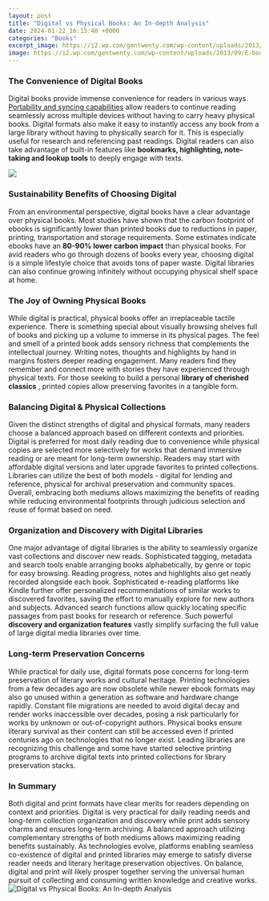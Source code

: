 ```yaml
---
layout: post
title: "Digital vs Physical Books: An In-depth Analysis"
date: 2024-01-22 16:15:48 +0000
categories: "Books"
excerpt_image: https://i2.wp.com/gentwenty.com/wp-content/uploads/2013/09/E-books-vs-physical-books.png?resize=800%2C2000&amp;ssl=1
image: https://i2.wp.com/gentwenty.com/wp-content/uploads/2013/09/E-books-vs-physical-books.png?resize=800%2C2000&amp;ssl=1
---
```


### The Convenience of Digital Books
Digital books provide immense convenience for readers in various ways. [Portability and syncing capabilities](https://fistore.mysenprints.com/collection/alday) allow readers to continue reading seamlessly across multiple devices without having to carry heavy physical books. Digital formats also make it easy to instantly access any book from a large library without having to physically search for it. This is especially useful for research and referencing past readings. Digital readers can also take advantage of built-in features like **bookmarks, highlighting, note-taking and lookup tools** to deeply engage with texts. 

![](https://hapara.com/wp-content/uploads/Digital-versus-physical-textbooks-01.png)
### Sustainability Benefits of Choosing Digital
From an environmental perspective, digital books have a clear advantage over physical books. Most studies have shown that the carbon footprint of ebooks is significantly lower than printed books due to reductions in paper, printing, transportation and storage requirements. Some estimates indicate ebooks have an **80-90% lower carbon impact** than physical books. For avid readers who go through dozens of books every year, choosing digital is a simple lifestyle choice that avoids tons of paper waste. Digital libraries can also continue growing infinitely without occupying physical shelf space at home.
### The Joy of Owning Physical Books
While digital is practical, physical books offer an irreplaceable tactile experience. There is something special about visually browsing shelves full of books and picking up a volume to immerse in its physical pages. The feel and smell of a printed book adds sensory richness that complements the intellectual journey. Writing notes, thoughts and highlights by hand in margins fosters deeper reading engagement. Many readers find they remember and connect more with stories they have experienced through physical texts. For those seeking to build a personal **library of cherished classics** , printed copies allow preserving favorites in a tangible form.
### Balancing Digital & Physical Collections 
Given the distinct strengths of digital and physical formats, many readers choose a balanced approach based on different contexts and priorities. Digital is preferred for most daily reading due to convenience while physical copies are selected more selectively for works that demand immersive reading or are meant for long-term ownership. Readers may start with affordable digital versions and later upgrade favorites to printed collections. Libraries can utilize the best of both models - digital for lending and reference, physical for archival preservation and community spaces. Overall, embracing both mediums allows maximizing the benefits of reading while reducing environmental footprints through judicious selection and reuse of format based on need.
### Organization and Discovery with Digital Libraries  
One major advantage of digital libraries is the ability to seamlessly organize vast collections and discover new reads. Sophisticated tagging, metadata and search tools enable arranging books alphabetically, by genre or topic for easy browsing. Reading progress, notes and highlights also get neatly recorded alongside each book. Sophisticated e-reading platforms like Kindle further offer personalized recommendations of similar works to discovered favorites, saving the effort to manually explore for new authors and subjects. Advanced search functions allow quickly locating specific passages from past books for research or reference. Such powerful **discovery and organization features**  vastly simplify surfacing the full value of large digital media libraries over time.
### Long-term Preservation Concerns
While practical for daily use, digital formats pose concerns for long-term preservation of literary works and cultural heritage. Printing technologies from a few decades ago are now obsolete while newer ebook formats may also go unused within a generation as software and hardware change rapidly. Constant file migrations are needed to avoid digital decay and render works inaccessible over decades, posing a risk particularly for works by unknown or out-of-copyright authors. Physical books ensure literary survival as their content can still be accessed even if printed centuries ago on technologies that no longer exist. Leading libraries are recognizing this challenge and some have started selective printing programs to archive digital texts into printed collections for library preservation stacks.
### In Summary 
Both digital and print formats have clear merits for readers depending on context and priorities. Digital is very practical for daily reading needs and long-term collection organization and discovery while print adds sensory charms and ensures long-term archiving. A balanced approach utilizing complementary strengths of both mediums allows maximizing reading benefits sustainably. As technologies evolve, platforms enabling seamless co-existence of digital and printed libraries may emerge to satisfy diverse reader needs and literary heritage preservation objectives. On balance, digital and print will likely prosper together serving the universal human pursuit of collecting and consuming written knowledge and creative works.
![Digital vs Physical Books: An In-depth Analysis](https://i2.wp.com/gentwenty.com/wp-content/uploads/2013/09/E-books-vs-physical-books.png?resize=800%2C2000&amp;ssl=1)